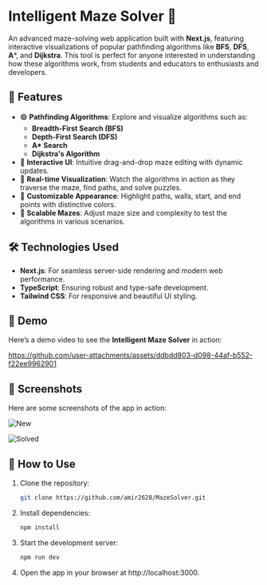 # Intelligent Maze Solver 🧩

An advanced maze-solving web application built with **Next.js**, featuring interactive visualizations of popular pathfinding algorithms like **BFS**, **DFS**, **A***, and **Dijkstra**. This tool is perfect for anyone interested in understanding how these algorithms work, from students and educators to enthusiasts and developers.

## 🌟 Features
- 🟢 **Pathfinding Algorithms**: Explore and visualize algorithms such as:
  - **Breadth-First Search (BFS)**
  - **Depth-First Search (DFS)**
  - **A\* Search**
  - **Dijkstra's Algorithm**
- 🎨 **Interactive UI**: Intuitive drag-and-drop maze editing with dynamic updates.
- 🚀 **Real-time Visualization**: Watch the algorithms in action as they traverse the maze, find paths, and solve puzzles.
- 🌈 **Customizable Appearance**: Highlight paths, walls, start, and end points with distinctive colors.
- 📐 **Scalable Mazes**: Adjust maze size and complexity to test the algorithms in various scenarios.

## 🛠️ Technologies Used
- **Next.js**: For seamless server-side rendering and modern web performance.
- **TypeScript**: Ensuring robust and type-safe development.
- **Tailwind CSS**: For responsive and beautiful UI styling.

## 🎥 Demo

Here’s a demo video to see the **Intelligent Maze Solver** in action:

https://github.com/user-attachments/assets/ddbdd803-d098-44af-b552-f22ee9962901

## 📸 Screenshots
Here are some screenshots of the app in action:

![New](https://github.com/user-attachments/assets/e92079a1-d23e-40c0-920e-c78709d99b29)

![Solved](https://github.com/user-attachments/assets/535dfc37-55b0-4715-a5c2-f08e44505614)


## 🚀 How to Use
1. Clone the repository:
   ```bash
   git clone https://github.com/amir2628/MazeSolver.git
2. Install dependencies:
    ```bash
    npm install
3. Start the development server:
    ```bash
    npm run dev
4. Open the app in your browser at http://localhost:3000.
